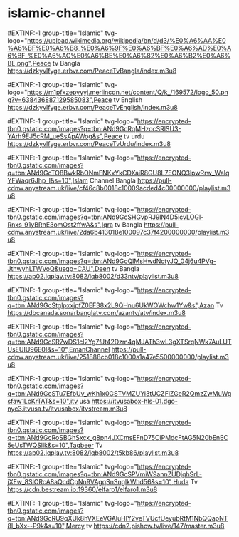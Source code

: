 # islamic-channel

#EXTINF:-1 group-title="Islamic" tvg-logo="https://upload.wikimedia.org/wikipedia/bn/d/d3/%E0%A6%AA%E0%A6%BF%E0%A6%B8_%E0%A6%9F%E0%A6%BF%E0%A6%AD%E0%A6%BF_%E0%A6%AC%E0%A6%BE%E0%A6%82%E0%A6%B2%E0%A6%BE.png",Peace tv Bangla
https://dzkyvlfyge.erbvr.com/PeaceTvBangla/index.m3u8

#EXTINF:-1 group-title="Islamic" tvg-logo="https://m1pfxzepyyyj.merlincdn.net/content/Q/k_/169572/logo_50.png?v=638436887129585083",Peace tv English
https://dzkyvlfyge.erbvr.com/PeaceTvEnglish/index.m3u8

#EXTINF:-1 group-title="Islamic" tvg-logo="https://encrypted-tbn0.gstatic.com/images?q=tbn:ANd9GcRqMHzocSRlSU3-YArh9EJ5cRM_ueSsApAWog&s",Peace tv urdu
https://dzkyvlfyge.erbvr.com/PeaceTvUrdu/index.m3u8


#EXTINF:-1 group-title="Islamic" tvg-logo="https://encrypted-tbn0.gstatic.com/images?q=tbn:ANd9GcTO8BwkRbONmFNKxYkCDXaiR8GU8L7EONQ3lpwRrw_WaIqYFWaqr6Jhp_I&s=10",Islam Channel Bangla
https://pull-cdnw.anystream.uk/live/cf46c8b0018c10009acded4c00000000/playlist.m3u8

#EXTINF:-1 group-title="Islamic" tvg-logo="https://encrypted-tbn0.gstatic.com/images?q=tbn:ANd9GcSHGvpRJ9lN4D5icvLOGl-Rnxs_91yBRnE3omOst2ffwA&s",Iqra  tv Bangla
https://pull-cdnw.anystream.uk/live/2da6b413018e100097c37f4200000000/playlist.m3u8

#EXTINF:-1 group-title="Islamic" tvg-logo="https://encrypted-tbn0.gstatic.com/images?q=tbn:ANd9GcQIMsHwdNctyJQ_04j6u4PVg-JthwyhLTWVoQ&usqp=CAU",Deen tv Bangla
https://ap02.iqplay.tv:8082/iqb8002/d33ntv/playlist.m3u8

#EXTINF:-1 group-title="Islamic" tvg-logo="https://encrypted-tbn0.gstatic.com/images?q=tbn:ANd9GcStglpxxjpfZ0EF38x2L9QHnu6UkWOWchw1Yw&s",Azan Tv
https://dbcanada.sonarbanglatv.com/azantv/atv/index.m3u8

#EXTINF:-1 group-title="Islamic" tvg-logo="https://encrypted-tbn0.gstatic.com/images?q=tbn:ANd9GcSR7wDS1cl2Yg7fJt42Dzm4qMJATh3wL3gXTSrqNWk7AuLUTUsEUIU96E0I&s=10",EmanChannel
https://pull-cdnw.anystream.uk/live/251888cb018c1000a1a47e5500000000/playlist.m3u8

#EXTINF:-1 group-title="Islamic" tvg-logo="https://encrypted-tbn0.gstatic.com/images?q=tbn:ANd9GcSTu7EfbUv_wKh1x0GSTVMZUYi3tUCZFiZGeR2QmzZwMuWgsfaw1LcKrTAT&s=10",itv usa
https://itvusabox-hls-01.dgo-nyc3.itvusa.tv/itvusabox/itvstream.m3u8

#EXTINF:-1 group-title="Islamic" tvg-logo="https://encrypted-tbn0.gstatic.com/images?q=tbn:ANd9GcRoSBGhSxcx_g8pn4JXCmsEFnD75CiPMdcFtAG5N20bEnEC5eUsTWQSllk&s=10",Taqbeer Tv
https://ap02.iqplay.tv:8082/iqb8002/t5kb86/playlist.m3u8

#EXTINF:-1 group-title="Islamic" tvg-logo="https://encrypted-tbn0.gstatic.com/images?q=tbn:ANd9GcSPVmiW9annZUDjqhSrL-jXEw_8SlORcA8aQcdCpNn9VAgqSnSnglkWnd56&s=10",Huda Tv
https://cdn.bestream.io:19360/elfaro1/elfaro1.m3u8

#EXTINF:-1 group-title="Islamic" tvg-logo="https://encrypted-tbn0.gstatic.com/images?q=tbn:ANd9GcRU9qXUk8hVXEeVGAluHlY2veTVUcfUeyubRtM1NbQQapNT8l_bXx--P9k&s=10",Mercy tv
https://cdn2.pishow.tv/live/147/master.m3u8

